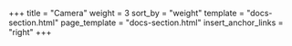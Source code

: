 +++
title = "Camera"
weight = 3
sort_by = "weight"
template = "docs-section.html"
page_template = "docs-section.html"
insert_anchor_links = "right"
+++

